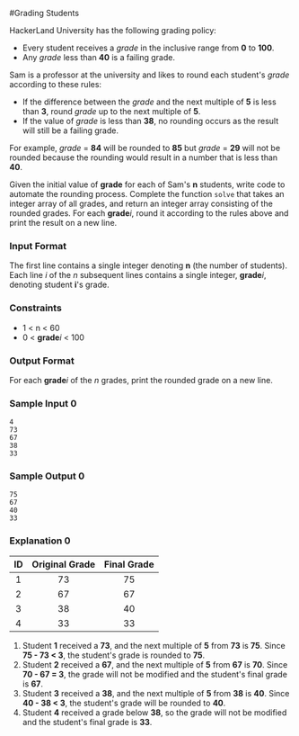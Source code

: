 #Grading Students

HackerLand University has the following grading policy:

* Every student receives a *grade* in the inclusive range from **0** to **100**.
* Any *grade* less than **40** is a failing grade.

Sam is a professor at the university and likes to round each student's *grade* according to these rules:

* If the difference between the *grade* and the next multiple of **5** is less than **3**, round *grade* up to the next multiple of **5**.
* If the value of *grade* is less than **38**, no rounding occurs as the result will still be a failing grade.

For example, *grade* = **84** will be rounded to **85** but *grade* = **29** will not be rounded because the rounding would result in a number that is less than **40**.

Given the initial value of **grade** for each of Sam's **n** students, write code to automate the rounding process. 
Complete the function `solve` that takes an integer array of all grades, and return an integer array consisting of the rounded grades. For each **grade***i*, round it according to the rules above and print the result on a new line.

### Input Format

The first line contains a single integer denoting **n** (the number of students). 
Each line *i* of the *n* subsequent lines contains a single integer, **grade***i*, denoting student **i**'s grade.

### Constraints
 
 * 1 < n < 60
 * 0 < **grade***i* < 100 

### Output Format

For each **grade***i* of the *n* grades, print the rounded grade on a new line.

### Sample Input 0

    4
    73
    67
    38
    33
    
### Sample Output 0

    75
    67
    40
    33

### Explanation 0

| ID | Original Grade | Final Grade | 
|:---:|:-------------:|:-----------:|
| 1 | 73 | 75 |
| 2 | 67 | 67 |
| 3 | 38 | 40 |
| 4 | 33 | 33 |


1) Student **1** received a **73**, and the next multiple of **5** from **73** is **75**. Since **75 - 73 < 3**, the student's grade is rounded to **75**.
2) Student **2** received a **67**, and the next multiple of **5** from **67** is **70**. Since **70 - 67 = 3**, the grade will not be modified and the student's final grade is **67**.
3) Student **3** received a **38**, and the next multiple of **5** from **38** is **40**. Since **40 - 38 < 3**, the student's grade will be rounded to **40**.
4) Student **4** received a grade below **38**, so the grade will not be modified and the student's final grade is **33**.